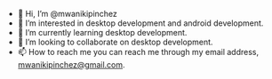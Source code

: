- 👋 Hi, I’m @mwanikipinchez
- 👀 I’m interested in desktop development and android development.
- 🌱 I’m currently learning desktop development.
- 💞️ I’m looking to collaborate on desktop development.
- 📫 How to reach me you can reach me through my email address, mwanikipinchez@gmail.com.

<!---
mwanikipinchez/mwanikipinchez is a ✨ special ✨ repository because its `README.md` (this file) appears on your GitHub profile.
You can click the Preview link to take a look at your changes.
--->
